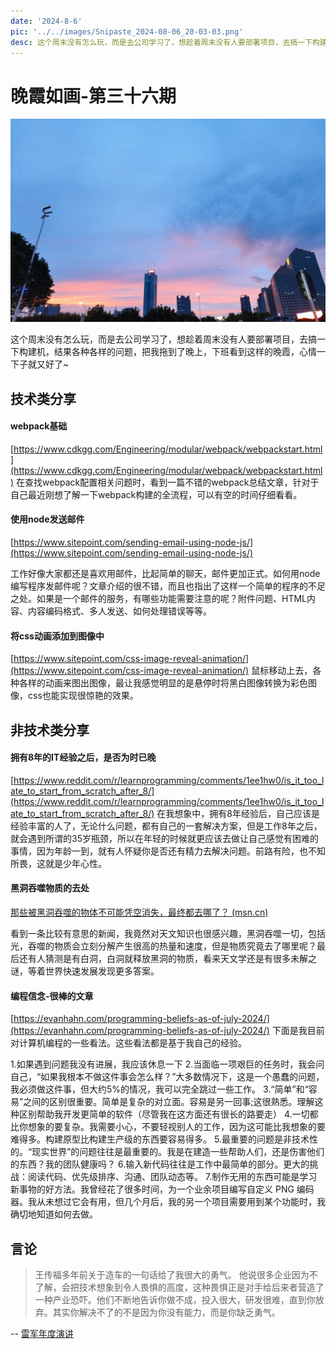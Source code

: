 ```yaml
---
date: '2024-8-6'
pic: '../../images/Snipaste_2024-08-06_20-03-03.png'
desc: 这个周末没有怎么玩，而是去公司学习了，想趁着周末没有人要部署项目，去搞一下构建机，结果各种各样的问题，把我拖到了晚上，下班看到这样的晚霞，心情一下子就又好了~
---
```

# 晚霞如画-第三十六期
![Snipaste_2024-08-06_20-03-03.png](../../images/Snipaste_2024-08-06_20-03-03.png)

这个周末没有怎么玩，而是去公司学习了，想趁着周末没有人要部署项目，去搞一下构建机，结果各种各样的问题，把我拖到了晚上，下班看到这样的晚霞，心情一下子就又好了~

## 技术类分享

#### webpack基础
[https://www.cdkgg.com/Engineering/modular/webpack/webpackstart.html](https://www.cdkgg.com/Engineering/modular/webpack/webpackstart.html)
在查找webpack配置相关问题时，看到一篇不错的webpack总结文章，针对于自己最近刚想了解一下webpack构建的全流程，可以有空的时间仔细看看。



#### 使用node发送邮件

[https://www.sitepoint.com/sending-email-using-node-js/](https://www.sitepoint.com/sending-email-using-node-js/)

工作好像大家都还是喜欢用邮件，比起简单的聊天，邮件更加正式。如何用node编写程序发邮件呢？文章介绍的很不错，而且也指出了这样一个简单的程序的不足之处。如果是一个邮件的服务，有哪些功能需要注意的呢？附件问题、HTML内容、内容编码格式、多人发送、如何处理错误等等。
#### 

#### 将css动画添加到图像中

[https://www.sitepoint.com/css-image-reveal-animation/](https://www.sitepoint.com/css-image-reveal-animation/)
鼠标移动上去，各种各样的动画来图出图像，最让我感觉明显的是悬停时将黑白图像转换为彩色图像，css也能实现很惊艳的效果。

## 非技术类分享

#### 拥有8年的IT经验之后，是否为时已晚
[https://www.reddit.com/r/learnprogramming/comments/1ee1hw0/is_it_too_late_to_start_from_scratch_after_8/](https://www.reddit.com/r/learnprogramming/comments/1ee1hw0/is_it_too_late_to_start_from_scratch_after_8/)
在我想象中，拥有8年经验后，自己应该是经验丰富的人了，无论什么问题，都有自己的一套解决方案，但是工作8年之后，就会遇到所谓的35岁瓶颈，所以在年轻的时候就更应该去做让自己感觉有困难的事情，因为年龄一到，就有人怀疑你是否还有精力去解决问题。前路有险，也不知所畏，这就是少年心性。

#### 黑洞吞噬物质的去处
[那些被黑洞吞噬的物体不可能凭空消失，最终都去哪了？ (msn.cn)](https://www.msn.cn/zh-cn/news/other/%E9%82%A3%E4%BA%9B%E8%A2%AB%E9%BB%91%E6%B4%9E%E5%90%9E%E5%99%AC%E7%9A%84%E7%89%A9%E4%BD%93%E4%B8%8D%E5%8F%AF%E8%83%BD%E5%87%AD%E7%A9%BA%E6%B6%88%E5%A4%B1-%E6%9C%80%E7%BB%88%E9%83%BD%E5%8E%BB%E5%93%AA%E4%BA%86/ar-BB1p6qSL?ocid=msedgdhp&pc=U531&cvid=66aae3fe21a84dff814b52314a519d71&ei=20)

看到一条比较有意思的新闻，我竟然对天文知识也很感兴趣，黑洞吞噬一切，包括光，吞噬的物质会立刻分解产生很高的热量和速度，但是物质究竟去了哪里呢？最后还有人猜测是有白洞，白洞就释放黑洞的物质，看来天文学还是有很多未解之谜，等着世界快速发展发现更多答案。


#### 编程信念-很棒的文章

[https://evanhahn.com/programming-beliefs-as-of-july-2024/](https://evanhahn.com/programming-beliefs-as-of-july-2024/)
下面是我目前对计算机编程的一些看法。这些看法都是基于我自己的经验。

1.如果遇到问题我没有进展，我应该休息一下
2.当面临一项艰巨的任务时，我会问自己，“如果我根本不做这件事会怎么样？”大多数情况下，这是一个愚蠢的问题，我必须做这件事，但大约5%的情况，我可以完全跳过一些工作。
3.“简单”和“容易”之间的区别很重要。简单是复杂的对立面。容易是另一回事;这很熟悉。理解这种区别帮助我开发更简单的软件（尽管我在这方面还有很长的路要走）
4.一切都比你想象的要复杂。我需要小心，不要轻视别人的工作，因为这可能比我想象的要难得多。构建原型比构建生产级的东西要容易得多。
5.最重要的问题是非技术性的。“现实世界”的问题往往是最重要的。我是在建造一些帮助人们，还是伤害他们的东西？我的团队健康吗？
6.输入新代码往往是工作中最简单的部分。更大的挑战：阅读代码、优先级排序、沟通、团队动态等。
7.制作无用的东西可能是学习新事物的好方法。我曾经花了很多时间，为一个业余项目编写自定义 PNG 编码器。我从未想过它会有用，但几个月后，我的另一个项目需要用到某个功能时，我确切地知道如何去做。

## 言论

> 王传福多年前关于造车的一句话给了我很大的勇气。
> 他说很多企业因为不了解，会把技术想象到令人畏惧的高度，这种畏惧正是对手给后来者营造了一种产业恐吓。他们不断地告诉你做不成，投入很大，研发很难，直到你放弃。其实你解决不了的不是因为你没有能力，而是你缺乏勇气。


-- [雷军年度演讲](https://finance.sina.com.cn/tech/roll/2024-07-23/doc-incfcpey8084281.shtml)
